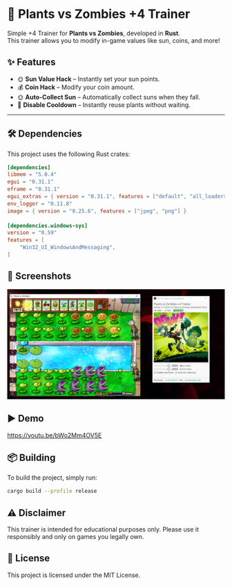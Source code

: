 # 🌻 Plants vs Zombies +4 Trainer

Simple +4 Trainer for **Plants vs Zombies**, developed in **Rust**.  
This trainer allows you to modify in-game values like sun, coins, and more!

## ✨ Features

- 🌞 **Sun Value Hack** – Instantly set your sun points.
- 💰 **Coin Hack** – Modify your coin amount.
- 🌞 **Auto-Collect Sun** – Automatically collect suns when they fall.
- 🥶 **Disable Cooldown** – Instantly reuse plants without waiting.

---

## 🛠️ Dependencies

This project uses the following Rust crates:

```toml
[dependencies]
libmem = "5.0.4"
egui = "0.31.1"
eframe = "0.31.1"
egui_extras = { version = "0.31.1", features = ["default", "all_loaders"] }
env_logger = "0.11.8"
image = { version = "0.25.6", features = ["jpeg", "png"] }

[dependencies.windows-sys]
version = "0.59"
features = [
    "Win32_UI_WindowsAndMessaging",
]
```

## 📸 Screenshots
![Trainer](screenshots.png)

## ▶️ Demo
https://youtu.be/bWo2Mm4OV5E

## 📦 Building
To build the project, simply run:
```bash
cargo build --profile release
```

## ⚠️ Disclaimer
This trainer is intended for educational purposes only.
Please use it responsibly and only on games you legally own.

## 📜 License
This project is licensed under the MIT License.
